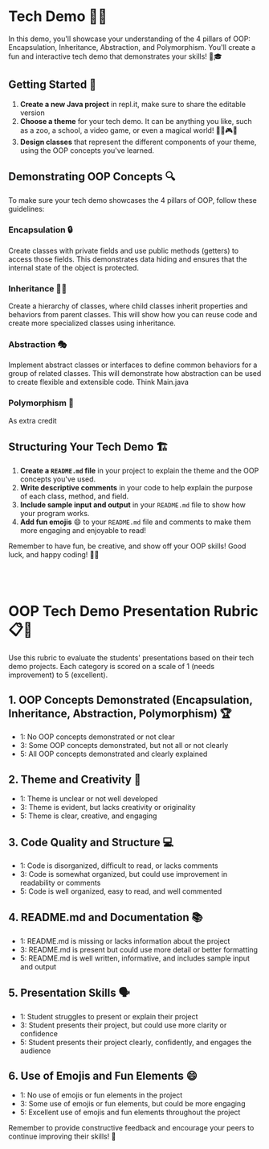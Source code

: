 #  Tech Demo 🚀🌟

In this demo, you'll showcase your understanding of the 4 pillars of OOP: Encapsulation, Inheritance, Abstraction, and Polymorphism. You'll create a fun and interactive tech demo that demonstrates your skills! 🎉🎓

## Getting Started 🏁

1. **Create a new Java project** in repl.it, make sure to share the editable version
2. **Choose a theme** for your tech demo. It can be anything you like, such as a zoo, a school, a video game, or even a magical world! 🦁🏫🎮🧙
3. **Design classes** that represent the different components of your theme, using the OOP concepts you've learned. 

## Demonstrating OOP Concepts 🔍

To make sure your tech demo showcases the 4 pillars of OOP, follow these guidelines:

### Encapsulation 🔒

Create classes with private fields and use public methods (getters) to access those fields. This demonstrates data hiding and ensures that the internal state of the object is protected.

### Inheritance 👨‍👧

Create a hierarchy of classes, where child classes inherit properties and behaviors from parent classes. This will show how you can reuse code and create more specialized classes using inheritance.

### Abstraction 🎭

Implement abstract classes or interfaces to define common behaviors for a group of related classes. This will demonstrate how abstraction can be used to create flexible and extensible code. Think Main.java

### Polymorphism 🔀

As extra credit

## Structuring Your Tech Demo 🏗

1. **Create a `README.md` file** in your project to explain the theme and the OOP concepts you've used.
2. **Write descriptive comments** in your code to help explain the purpose of each class, method, and field.
3. **Include sample input and output** in your `README.md` file to show how your program works.
4. **Add fun emojis** 😄 to your `README.md` file and comments to make them more engaging and enjoyable to read!


Remember to have fun, be creative, and show off your OOP skills! Good luck, and happy coding! 🚀🌟


<br>
<br>

# OOP Tech Demo Presentation Rubric 📋🌟

Use this rubric to evaluate the students' presentations based on their tech demo projects. Each category is scored on a scale of 1 (needs improvement) to 5 (excellent).

## 1. OOP Concepts Demonstrated (Encapsulation, Inheritance, Abstraction, Polymorphism) 🏆

- 1: No OOP concepts demonstrated or not clear
- 3: Some OOP concepts demonstrated, but not all or not clearly
- 5: All OOP concepts demonstrated and clearly explained

## 2. Theme and Creativity 🎨

- 1: Theme is unclear or not well developed
- 3: Theme is evident, but lacks creativity or originality
- 5: Theme is clear, creative, and engaging

## 3. Code Quality and Structure 💻

- 1: Code is disorganized, difficult to read, or lacks comments
- 3: Code is somewhat organized, but could use improvement in readability or comments
- 5: Code is well organized, easy to read, and well commented

## 4. README.md and Documentation 📚

- 1: README.md is missing or lacks information about the project
- 3: README.md is present but could use more detail or better formatting
- 5: README.md is well written, informative, and includes sample input and output

## 5. Presentation Skills 🗣

- 1: Student struggles to present or explain their project
- 3: Student presents their project, but could use more clarity or confidence
- 5: Student presents their project clearly, confidently, and engages the audience

## 6. Use of Emojis and Fun Elements 😄

- 1: No use of emojis or fun elements in the project
- 3: Some use of emojis or fun elements, but could be more engaging
- 5: Excellent use of emojis and fun elements throughout the project

Remember to provide constructive feedback and encourage your peers to continue improving their skills! 🌟
